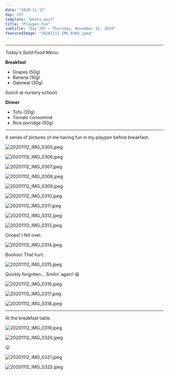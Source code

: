 ```yaml
---
date: "2020-11-12"
day: 297
template: "photo-post"
title: "Playpen Fun"
subtitle: "Day 297 – Thursday, November 12, 2020"
featuredImage: "20201112_IMG_0305.jpeg"
---
```


<hr />

_Today’s Solid Food Menu:_

**Breakfast**

- Grapes (50g)
- Banana (10g)
- Oatmeal (30g)

(lunch at nursery school)

**Dinner**

- Tofu (20g)
- Tomato consommé
- Rice porridge (50g)

<hr />

A series of pictures of me having fun in my playpen before breakfast.

![20201112_IMG_0305.jpeg](20201112_IMG_0305.jpeg)

![20201112_IMG_0306.jpeg](20201112_IMG_0306.jpeg)

![20201112_IMG_0307.jpeg](20201112_IMG_0307.jpeg)

![20201112_IMG_0308.jpeg](20201112_IMG_0308.jpeg)

![20201112_IMG_0309.jpeg](20201112_IMG_0309.jpeg)

![20201112_IMG_0310.jpeg](20201112_IMG_0310.jpeg)

![20201112_IMG_0311.jpeg](20201112_IMG_0311.jpeg)

![20201112_IMG_0312.jpeg](20201112_IMG_0312.jpeg)

![20201112_IMG_0313.jpeg](20201112_IMG_0313.jpeg)

Ooops! I fell over.

![20201112_IMG_0314.jpeg](20201112_IMG_0314.jpeg)

Boohoo! That hurt…

![20201112_IMG_0315.jpeg](20201112_IMG_0315.jpeg)

Quickly forgotten… Smilin’ again! 😃

![20201112_IMG_0316.jpeg](20201112_IMG_0316.jpeg)

![20201112_IMG_0317.jpeg](20201112_IMG_0317.jpeg)

![20201112_IMG_0318.jpeg](20201112_IMG_0318.jpeg)

<hr />

At the breakfast table.

![20201112_IMG_0319.jpeg](20201112_IMG_0319.jpeg)

![20201112_IMG_0320.jpeg](20201112_IMG_0320.jpeg)

😛

![20201112_IMG_0321.jpeg](20201112_IMG_0321.jpeg)

![20201112_IMG_0322.jpeg](20201112_IMG_0322.jpeg)
